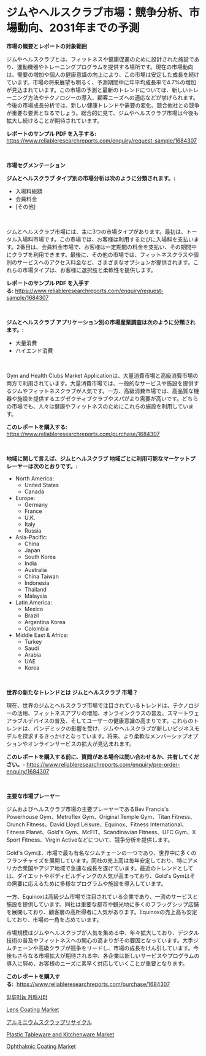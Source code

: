 <p><h1>ジムやヘルスクラブ市場：競争分析、市場動向、2031年までの予測</h1></p><p><strong>市場の概要とレポートの対象範囲</strong></p>
<p><p>ジムやヘルスクラブとは、フィットネスや健康促進のために設計された施設であり、運動機器やトレーニングプログラムを提供する場所です。現在の市場動向は、需要の増加や個人の健康意識の向上により、この市場は安定した成長を続けています。市場の将来展望も明るく、予測期間中に年平均成長率で4.7%の増加が見込まれています。この市場の予測と最新のトレンドについては、新しいトレーニング方法やテクノロジーの導入、顧客ニーズへの適応などが挙げられます。今後の市場成長分析では、新しい健康トレンドや需要の変化、競合他社との競争が重要な要素となるでしょう。総合的に見て、ジムやヘルスクラブ市場は今後も拡大し続けることが期待されています。</p></p>
<p><strong>レポートのサンプル PDF を入手する:</strong> <a href="https://www.reliableresearchreports.com/enquiry/request-sample/1684307">https://www.reliableresearchreports.com/enquiry/request-sample/1684307</a></p>
<p>&nbsp;</p>
<p><strong>市場セグメンテーション</strong></p>
<p><strong>ジムとヘルスクラブ タイプ別の市場分析は次のように分類されます。:</strong></p>
<p><ul><li>入場料総額</li><li>会員料金</li><li>[その他]</li></ul></p>
<p>&nbsp;</p>
<p><p>ジムとヘルスクラブ市場には、主に3つの市場タイプがあります。最初は、トータル入場料市場です。この市場では、お客様は利用するたびに入場料を支払います。2番目は、会員料金市場で、お客様は一定期間の料金を支払い、その期間中にクラブを利用できます。最後に、その他の市場では、フィットネスクラスや個別のサービスへのアクセス料金など、さまざまなオプションが提供されます。これらの市場タイプは、お客様に選択肢と柔軟性を提供します。</p></p>
<p><strong>レポートのサンプル PDF を入手する:</strong>&nbsp;<a href="https://www.reliableresearchreports.com/enquiry/request-sample/1684307">https://www.reliableresearchreports.com/enquiry/request-sample/1684307</a></p>
<p>&nbsp;</p>
<p><strong> ジムとヘルスクラブ アプリケーション別の市場産業調査は次のように分類されます。:</strong></p>
<p><ul><li>大量消費</li><li>ハイエンド消費</li></ul></p>
<p>&nbsp;</p>
<p><p>Gym and Health Clubs Market Applicationは、大量消費市場と高級消費市場の両方で利用されています。大量消費市場では、一般的なサービスや施設を提供するジムやフィットネスクラブが人気です。一方、高級消費市場では、高品質な機器や施設を提供するエグゼクティブクラブやスパがより需要が高いです。どちらの市場でも、人々は健康やフィットネスのためにこれらの施設を利用しています。</p></p>
<p><strong>このレポートを購入する:</strong>&nbsp; <a href="https://www.reliableresearchreports.com/purchase/1684307">https://www.reliableresearchreports.com/purchase/1684307</a></p>
<p>&nbsp;</p>
<p><strong>地域に関して言えば、ジムとヘルスクラブ 地域ごとに利用可能なマーケットプレーヤーは次のとおりです。:</strong></p>
<p><ul>
    <li>
        North America:
        <ul>
            <li>United States</li>
            <li>Canada</li>
        </ul>
    </li>
    <li>
        Europe:
        <ul>
            <li>Germany</li>
            <li>France</li>
            <li>U.K.</li>
            <li>Italy</li>
            <li>Russia</li>
        </ul>
    </li>
    <li>
        Asia-Pacific:
        <ul>
            <li>China</li>
            <li>Japan</li>
            <li>South Korea</li>
            <li>India</li>
            <li>Australia</li>
            <li>China Taiwan</li>
            <li>Indonesia</li>
            <li>Thailand</li>
            <li>Malaysia</li>
        </ul>
    </li>
    <li>
        Latin America:
        <ul>
            <li>Mexico</li>
            <li>Brazil</li>
            <li>Argentina Korea</li>
            <li>Colombia</li>
        </ul>
    </li>
    <li>
        Middle East & Africa:
        <ul>
            <li>Turkey</li>
            <li>Saudi</li>
            <li>Arabia</li>
            <li>UAE</li>
            <li>Korea</li>
        </ul>
    </li>
    </ul></p>
<p>&nbsp;</p>
<p><strong>世界の新たなトレンドとは ジムとヘルスクラブ 市場？</strong></p>
<p><p>現在、世界のジムとヘルスクラブ市場で注目されているトレンドは、テクノロジーの活用、フィットネスアプリの増加、オンラインクラスの普及、スマートウェアラブルデバイスの普及、そしてユーザーの健康意識の高まりです。これらのトレンドは、パンデミックの影響を受け、ジムやヘルスクラブが新しいビジネスモデルを探求するきっかけとなっています。将来、より柔軟なメンバーシップオプションやオンラインサービスの拡大が見込まれます。</p></p>
<p><strong>このレポートを購入する前に、質問がある場合は問い合わせるか、共有してください。</strong>- <a href="https://www.reliableresearchreports.com/enquiry/pre-order-enquiry/1684307">https://www.reliableresearchreports.com/enquiry/pre-order-enquiry/1684307</a></p>
<p>&nbsp;</p>
<p><strong>主要な市場プレーヤー</strong></p>
<p><p>ジムおよびヘルスクラブ市場の主要プレーヤーであるBev Francis's Powerhouse Gym、Metroflex Gym、Original Temple Gym、Titan Fitness、Crunch Fitness、David Lloyd Leisure、Equinox、Fitness International、Fitness Planet、Gold's Gym、McFIT、Scandinavian Fitness、UFC Gym、X Sport Fitness、Virgin Activeなどについて、競争分析を提供します。</p><p>Gold's Gymは、市場で最も有名なジムチェーンの一つであり、世界中に多くのフランチャイズを展開しています。同社の売上高は毎年安定しており、特にアメリカ合衆国やアジア地域で急速な成長を遂げています。最近のトレンドとしては、ダイエットやボディビルディングの人気が高まっており、Gold's Gymはその需要に応えるために多様なプログラムや施設を導入しています。</p><p>一方、Equinoxは高級ジム市場で注目されている企業であり、一流のサービスと施設を提供しています。同社は重要な都市や観光地に多くのフラッグシップ店舗を展開しており、顧客層の高所得者に人気があります。Equinoxの売上高も安定しており、市場の一角を占めています。</p><p>市場規模はジムやヘルスクラブが人気を集める中、年々拡大しており、デジタル技術の普及やフィットネスへの関心の高まりがその要因となっています。大手ジムチェーンや高級クラブが競争をリードし、市場の成長をけん引しています。今後もさらなる市場拡大が期待される中、各企業は新しいサービスやプログラムの導入に努め、お客様のニーズに素早く対応していくことが重要となります。</p></p>
<p><strong>このレポートを購入する:</strong>&nbsp;&nbsp;<a href="https://www.reliableresearchreports.com/purchase/1684307">https://www.reliableresearchreports.com/purchase/1684307</a></p>
<p><p><a href="https://github.com/vsnao330707/Market-Research-Report-List-1/blob/main/6807800186251.md">알루미늄 커패시터</a></p><p><a href="https://issuu.com/reportprime-2/docs/lens-coating-market-size-2030.pptx">Lens Coating Market</a></p><p><a href="https://github.com/zjkmgcs938405/Market-Research-Report-List-1/blob/main/4997180186346.md">アルミニウムスクラップリサイクル</a></p><p><a href="https://github.com/JameTravis/Market-Research-Report-List-4/blob/main/plastic-tableware-and-kitchenware-market.md">Plastic Tableware and Kitchenware Market</a></p><p><a href="https://issuu.com/reportprime-2/docs/ophthalmic-coating-market-size-2030.pptx">Ophthalmic Coating Market</a></p></p>